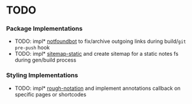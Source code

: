 # TODO

### Package Implementations

* TODO: impl* [notfoundbot](https://github.com/tmcw/notfoundbot) to fix/archive outgoing links during build/`git pre-push` hook
* TODO: impl* [sitemap-static](https://github.com/tmcw/sitemap-static) and create sitemap for a static notes fs during gen/build process

### Styling Implementations

* TODO: impl* [rough-notation](https://github.com/rough-stuff/rough-notation) and implement annotations callback on specific pages or shortcodes
